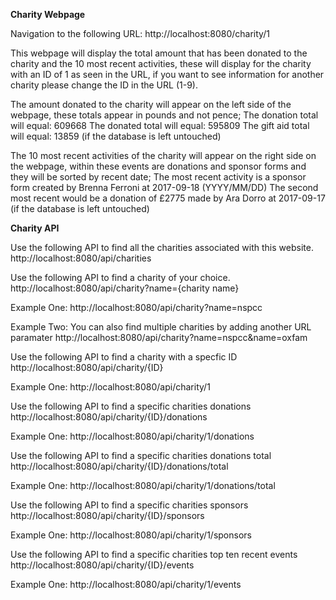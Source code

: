 **Charity Webpage**

Navigation to the following URL: http://localhost:8080/charity/1

This webpage will display the total amount that has been donated to
the charity and the 10 most recent activities, these will display for the charity
with an ID of 1 as seen in the URL, if you want to see information for another charity
please change the ID in the URL (1-9).

The amount donated to the charity will appear on the left side of the webpage,
these totals appear in pounds and not pence;
The donation total will equal: 609668
The donated total will equal: 595809
The gift aid total will equal: 13859
(if the database is left untouched)

The 10 most recent activities of the charity will appear on the right side on the webpage,
within these events are donations and sponsor forms and they will be sorted by recent date;
The most recent activity is a sponsor form created by Brenna Ferroni at 2017-09-18 (YYYY/MM/DD)
The second most recent would be a donation of £2775 made by Ara Dorro at 2017-09-17
(if the database is left untouched)

**Charity API**

Use the following API to find all the charities associated with this website.
http://localhost:8080/api/charities

Use the following API to find a charity of your choice.
http://localhost:8080/api/charity?name={charity name}

Example One:
http://localhost:8080/api/charity?name=nspcc

Example Two:
You can also find multiple charities by adding another URL paramater
http://localhost:8080/api/charity?name=nspcc&name=oxfam

Use the following API to find a charity with a specfic ID
http://localhost:8080/api/charity/{ID}

Example One:
http://localhost:8080/api/charity/1

Use the following API to find a specific charities donations
http://localhost:8080/api/charity/{ID}/donations

Example One:
http://localhost:8080/api/charity/1/donations

Use the following API to find a specific charities donations total
http://localhost:8080/api/charity/{ID}/donations/total

Example One:
http://localhost:8080/api/charity/1/donations/total

Use the following API to find a specific charities sponsors
http://localhost:8080/api/charity/{ID}/sponsors

Example One:
http://localhost:8080/api/charity/1/sponsors

Use the following API to find a specific charities top ten recent events
http://localhost:8080/api/charity/{ID}/events

Example One:
http://localhost:8080/api/charity/1/events










